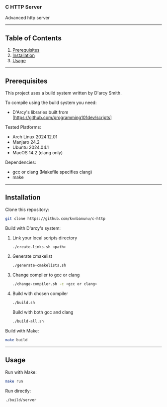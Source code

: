 ### C HTTP Server

Advanced http server

---

## **Table of Contents**

1. [Prerequisites](#Prequisites)
2. [Installation](#Installation)
3. [Usage](#Usage)

---

## **Prerequisites**

This project uses a build system written by D'arcy Smith.

To compile using the build system you need:
- D'Arcy's libraries built from [https://github.com/programming101dev/scripts]

Tested Platforms:
- Arch Linux 2024.12.01
- Manjaro 24.2
- Ubuntu 2024.04.1
- MacOS 14.2 (clang only)

Dependencies:
- gcc or clang (Makefile specifies clang)
- make

---

## **Installation**

Clone this repository:
```sh
git clone https://github.com/kvnbanunu/c-http
```

Build with D'arcy's system:
1. Link your local scripts directory
   ```sh
   ./create-links.sh <path>
   ```
2. Generate cmakelist
   ```sh
   ./generate-cmakelists.sh
   ```
3. Change compiler to gcc or clang
   ```sh
   ./change-compiler.sh -c <gcc or clang>
   ```
4. Build with chosen compiler
   ```sh
   ./build.sh
   ```
   Build with both gcc and clang
   ```sh
   ./build-all.sh
   ```

Build with Make:
```sh
make build
```

---

## **Usage**

Run with Make:
```sh
make run
```

Run directly:
```sh
./build/server
```
